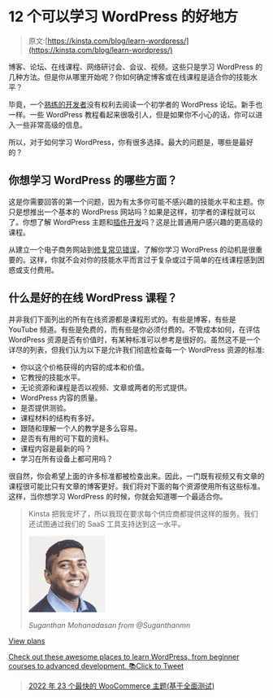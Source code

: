 # 12 个可以学习 WordPress 的好地方

> 原文:[https://kinsta.com/blog/learn-wordpress/](https://kinsta.com/blog/learn-wordpress/)

博客、论坛、在线课程、网络研讨会、会议、视频。这些只是学习 WordPress 的几种方法。但是你从哪里开始呢？你如何确定博客或在线课程是适合你的技能水平？

毕竟，一个[熟练的开发者](https://kinsta.com/blog/hire-wordpress-developer/)没有权利去阅读一个初学者的 WordPress 论坛。新手也一样。一些 WordPress 教程看起来很吸引人，但是如果你不小心的话，你可以进入一些非常高级的信息。

所以，对于如何学习 WordPress，你有很多选择。最大的问题是，哪些是最好的？

## 你想学习 WordPress 的哪些方面？

这是你需要回答的第一个问题，因为有太多你可能不感兴趣的技能水平和主题。你只是想推出一个基本的 WordPress 网站吗？如果是这样，初学者的课程就可以了。你想了解 WordPress 主题和[插件开发](https://kinsta.com/blog/publish-plugin-wordpress-plugin-directory/)吗？这是比普通用户感兴趣的更高级的课程。

从建立一个电子商务网站到[修复常见错误](https://kinsta.com/blog/error-establishing-a-database-connection/)，了解你学习 WordPress 的动机是很重要的。这样，你就不会对你的技能水平而言过于复杂或过于简单的在线课程感到困惑或支付费用。

## 什么是好的在线 WordPress 课程？

并非我们下面列出的所有在线资源都是课程形式的。有些是博客，有些是 YouTube 频道。有些是免费的，而有些是你必须付费的。不管成本如何，在评估 WordPress 资源是否有价值时，有某种标准可以参考是很好的。虽然这不是一个详尽的列表，但我们认为以下是允许我们彻底检查每一个 WordPress 资源的标准:

*   你以这个价格获得的内容的成本和价值。
*   它教授的技能水平。
*   无论资源和课程是否以视频、文章或两者的形式提供。
*   WordPress 内容的质量。
*   是否提供测验。
*   课程材料的结构有多好。
*   跟随和理解一个人的教学是多么容易。
*   是否有有用的可下载的资料。
*   课程内容是最新的吗？
*   学习在所有设备上都可用吗？

很自然，你会希望上面的许多标准都被检查出来。因此，一门既有视频又有文章的课程很可能比只有文章的博客更好。我们将对下面的每个资源使用所有这些标准。这样，当你想学习 WordPress 的时候，你就会知道哪一个最适合你。

<link rel="stylesheet" href="https://kinsta.com/wp-content/themes/kinsta/dist/components/ctas/cta-mini.css?ver=2e932b8aba3918bfb818">



> Kinsta 把我宠坏了，所以我现在要求每个供应商都提供这样的服务。我们还试图通过我们的 SaaS 工具支持达到这一水平。
> 
> <footer class="wp-block-kinsta-client-quote__footer">
> 
> ![](img/60f15faa5735bd2437bf9dada5ee9192.png)
> 
> <cite class="wp-block-kinsta-client-quote__cite">Suganthan Mohanadasan from @Suganthanmn</cite></footer>

[View plans](https://kinsta.com/plans/)

[Check out these awesome places to learn WordPress, from beginner courses to advanced development. 📚Click to Tweet](https://twitter.com/intent/tweet?url=https%3A%2F%2Fkinsta.com%2Fblog%2Flearn-wordpress%2F&via=kinsta&text=Check+out+these+awesome+places+to+learn+WordPress%2C+from+beginner+courses+to+advanced+development.+%F0%9F%93%9A&hashtags=WordPress%2CPHP)

> [2022 年 23 个最快的 WooCommerce 主题(基于全面测试)](https://kinsta.com/blog/fastest-woocommerce-theme/)

<iframe class="wp-embedded-content" sandbox="allow-scripts" security="restricted" style="position: absolute; clip: rect(1px, 1px, 1px, 1px);" title="“23 Fastest WooCommerce Themes in 2022 (Based on Thorough Testing)” — Kinsta®" src="https://kinsta.com/blog/fastest-woocommerce-theme/embed/#?secret=HnIkiBvIqR#?secret=l4SJlAmGb6" data-secret="l4SJlAmGb6" width="500" height="282" frameborder="0" marginwidth="0" marginheight="0" scrolling="no"><br/>T2】</p> <h3>1.用 Udemy 学习 WordPress</h3> <p>当你试图学习 WordPress 时，Udemy 提供了最大的课程计划和课程集合。这有点像市场环境，任何老师都可以制作自己的课程，并在 Udemy 上出售。因此，您不会局限于某个个人或组织的观点或格式。</p> <p>不仅如此，Udemy 还提供了漂亮的课程页面，支持视频、可下载的内容和大纲，这样你就可以在开始学习课程之前了解你将要学习的内容。</p> <a href="https://www.udemy.com/courses/search/?q=wordpress" target="_blank" rel="noopener noreferrer"><img loading="lazy" class="wp-image-16915 size-full" src="img/4bcfabf0cce346bc25390e4f96a374a4.png" alt="Udemy WordPress theme development" width="1306" height="853" srcset="https://kinsta.com/wp-content/uploads/2017/10/udemy-wordpress-theme-development-1.jpg 1306w, https://kinsta.com/wp-content/uploads/2017/10/udemy-wordpress-theme-development-1-300x196.jpg 300w, https://kinsta.com/wp-content/uploads/2017/10/udemy-wordpress-theme-development-1-768x502.jpg 768w, https://kinsta.com/wp-content/uploads/2017/10/udemy-wordpress-theme-development-1-1024x669.jpg 1024w, https://kinsta.com/wp-content/uploads/2017/10/udemy-wordpress-theme-development-1-610x398.jpg 610w" sizes="(max-width: 1306px) 100vw, 1306px" data-original-src="https://kinsta.com/wp-content/uploads/2017/10/udemy-wordpress-theme-development-1.jpg"/></a>Udemy WordPress theme development <h4>评定标准</h4> <ul> <li>你要花多少钱？这取决于课程。你可能会发现一笔 10 美元的交易，但大多数都在 100 美元到 200 美元之间。</li> <li>技能水平？从初级到高级的一切。</li> <li>你得到的是视频、文章，还是两者都有？<strong>视频。</strong></li> <li>这些课程是专业制作的吗？是的。一定要找一些评价高的。</li> <li>有测验来测试你的进步吗？这取决于老师，但是是的，通过平台支持测验。</li> <li>课程材料结构合理吗？是的。尤其是在课程评分很高的情况下。</li> <li>主讲人/编剧/老师是否通俗易懂？高课程评分通常意味着是的，老师是可靠的。既然任何人都可以开一门课，你可能会遇到一些非常糟糕的老师。好在收视率能帮你过滤掉这些。</li> <li>有什么可下载的材料吗？是的。我在 Udemy 上做过的大多数课程都有一些下载。</li> <li>课程内容是否保持最新？这取决于老师。跟着更高的收视率走。</li> <li>你能在所有设备上学习吗？所有视频都支持移动设备和电视。</li> <li>整体价值学 WordPress: <strong>高。只要你完成研究找到合适的课题和老师。</strong></li> </ul> <h3>2.和 Lynda.com 一起学习 WordPress</h3> <p>Lynda.com 在质量上与 Udemy 不相上下，但它只是一个组织，而不是一个由不同教师出售视频的大杂烩。Lynda.com 已经存在了一段时间，它专注于开发各种主题的专业视频。想学习如何成为一名照片修图师？琳达会掩护你的。Lynda 上的类别包括:</p> <ul> <li>3D +动画</li> <li>音频+音乐</li> <li>商业</li> <li>计算机辅助设计</li> <li>设计</li> <li>开发者</li> <li>教育+电子学习</li> <li>信息技术</li> <li>营销</li> <li>摄影</li> <li>录像</li> <li>网</li> </ul> <p>这里有一整套“如何学习 WordPress”的课程，所有的课程都有可下载的材料、漂亮的视频和来自老师的指导，这些老师知道他们在说什么。Lynda.com 从未声称自己价格低廉，因为你通过 Lynda 获得的内容数量是无与伦比的。</p> <p> <a href="https://www.lynda.com/WordPress-training-tutorials/330-0.html" target="_blank" rel="noopener noreferrer"> <img loading="lazy" class="wp-image-16917 size-full" src="img/2c08a6e8570c3a2665fdaf32b755b8de.png" alt="Learn WordPress with Lynda.com" width="1309" height="862" srcset="https://kinsta.com/wp-content/uploads/2018/01/learn-wordpress-with-lynda.jpg 1309w, https://kinsta.com/wp-content/uploads/2018/01/learn-wordpress-with-lynda-300x198.jpg 300w, https://kinsta.com/wp-content/uploads/2018/01/learn-wordpress-with-lynda-768x506.jpg 768w, https://kinsta.com/wp-content/uploads/2018/01/learn-wordpress-with-lynda-1024x674.jpg 1024w, https://kinsta.com/wp-content/uploads/2018/01/learn-wordpress-with-lynda-610x402.jpg 610w" sizes="(max-width: 1309px) 100vw, 1309px" data-original-src="https://kinsta.com/wp-content/uploads/2018/01/learn-wordpress-with-lynda.jpg"/> </a> 跟 Lynda.com<br/><kinsta-advanced-cta language="en_US" type-int-post="13724" type-int-position="1"/>学文字</p> <h4>评定标准</h4> <ul> <li>你要花多少钱？每月 19.99 美元或 29.99 美元。</li> <li>技能水平？<strong>从初级到高级。</strong></li> <li>你得到的是视频、文章，还是两者都有？<strong>视频和文字记录。</strong></li> <li>这些课程是专业制作的吗？是的。</li> <li>有测验来测试你的进步吗？是的。</li> <li>课程材料结构合理吗？是的。</li> <li>主讲人/编剧/老师是否通俗易懂？有不同的导师，但他们每个人都很棒。</li> <li>有什么可下载的材料吗？是的。</li> <li>课程内容是否保持最新？是的。Lynda 是您获取最新内容的最佳选择。</li> <li>你能在所有设备上学习吗？它支持所有设备，并支持通过互联网免费观看离线学习。</li> <li>整体价值学 WordPress: <strong>高。</strong></li> </ul> <h3>3.用 WP101 学习 WordPress</h3> <p><a href="https://www.wp101.com/" target="_blank" rel="noopener noreferrer"> WP101 </a>有专业的观感，有只专注 WordPress 的加成。它几乎没有涵盖很多 WordPress 主题(与 Lynda 和 Udemy 相比)，但它对初学者来说是一个干净友好的环境。</p> <p>目前学习 WordPress 的教程包括:</p> <ul> <li>WordPress 简介</li> <li>WordPress 101</li> <li><a href="https://kinsta.com/knowledgebase/wordpress-jetpack/">喷气背包</a>教程</li> <li>woo 商务教程</li> <li>Yoast SEO 教程</li> </ul> <p>一些“即将推出”的选项包括:</p> <ul> <li>iThemes 安全专业版</li> <li>备份伙伴</li> <li>海狸建造者</li> <li>WPForms 教程</li> <li>重力形式</li> <li>儿童主题</li> </ul> <p>与我们看过的其他课程相比，课程选择看起来相当少。但是 WP101 确实涵盖了每个教程中的大多数初学者细节。会员是持续工作的，所以你可以得到所有当前的教程，以及任何将来发布的东西。你也可以使用帮助论坛和其他 WordPress 用户交流。</p> <p>WP101 团队需要一段时间来发布新的课程。好消息是它们总是质量很高。我选择 WP101 的主要原因是价格。这是终身访问的一次性小额费用。Lynda 一个月价格不变。如果你是初学者，这是一个更好的交易。</p> <a href="https://www.wp101.com/" target="_blank" rel="noopener noreferrer"><img loading="lazy" class="wp-image-16921 size-full" src="img/84f772329374cbf7a8ce1791993086f8.png" alt="WP101" width="1313" height="823" srcset="https://kinsta.com/wp-content/uploads/2018/01/Learn-WordPress-with-wp101-e1515190083822.jpg 1313w, https://kinsta.com/wp-content/uploads/2018/01/Learn-WordPress-with-wp101-e1515190083822-300x188.jpg 300w, https://kinsta.com/wp-content/uploads/2018/01/Learn-WordPress-with-wp101-e1515190083822-768x481.jpg 768w, https://kinsta.com/wp-content/uploads/2018/01/Learn-WordPress-with-wp101-e1515190083822-1024x642.jpg 1024w, https://kinsta.com/wp-content/uploads/2018/01/Learn-WordPress-with-wp101-e1515190083822-610x382.jpg 610w" sizes="(max-width: 1313px) 100vw, 1313px" data-original-src="https://kinsta.com/wp-content/uploads/2018/01/Learn-WordPress-with-wp101-e1515190083822.jpg"/></a>WP101 <h4>评定标准</h4> <ul> <li>你要花多少钱？<strong> $19(一次性费用)。它也有 39 美元和 79 美元的计划。</strong></li> <li>技能水平？<strong>初学者。几门中级课程。</strong></li> <li>你得到的是视频、文章，还是两者都有？视频和一个有文章的像样的博客。</li> <li>这些课程是专业制作的吗？是的。</li> <li>有测验来测试你的进步吗？<strong>号</strong></li> <li>课程材料结构合理吗？是的。</li> <li>主讲人/编剧/老师是否通俗易懂？是的。</li> <li>有什么可下载的材料吗？没有。不过有一些推荐的资源。</li> <li>课程内容是否保持最新？是的，但是更新的视频需要一段时间才能发布。</li> <li>你能在所有设备上学习吗？是的。</li> <li>学习 WordPress: <strong>整体价值高，尤其是对于那些不想为伟大的视频付出太多的初学者。</strong></li> </ul> <kinsta-advanced-cta language="en_US" type-int-post="13724" type-int-position="2"/> <h3>4.通过 WP 会话学习 WordPress</h3> <p>如果你想作为高级或中级用户学习 WordPress，<a href="https://wpsessions.com/" target="_blank" rel="noopener noreferrer"> WP 会话</a>应该更适合你。WP Sessions 是一个面向业内人士的社区和视频集合。这对于启动你的新开发业务或磨练你的手艺来说是很棒的。</p> <p>VIP 套餐是你的最佳选择，因为它提供了超过 78 小时的培训内容、会员专用视频以及 WordPress 产品的一些折扣。你也可以单独为视频或会议付费。但如果你已经在经营一家开发企业，这就没什么意义了。只需在纳税季节扣除 VIP 费用，将视频用于自己和培训客户。</p> <a href="https://wpsessions.com/" target="_blank" rel="noopener noreferrer"><img loading="lazy" class="wp-image-16929 size-full" src="img/f603ad9abc4fe548609c5f0e86361cef.png" alt="WP Sessions" width="1217" height="870" srcset="https://kinsta.com/wp-content/uploads/2018/01/Learn-WordPress-with-wp-sessions.jpg 1217w, https://kinsta.com/wp-content/uploads/2018/01/Learn-WordPress-with-wp-sessions-300x214.jpg 300w, https://kinsta.com/wp-content/uploads/2018/01/Learn-WordPress-with-wp-sessions-768x549.jpg 768w, https://kinsta.com/wp-content/uploads/2018/01/Learn-WordPress-with-wp-sessions-1024x732.jpg 1024w, https://kinsta.com/wp-content/uploads/2018/01/Learn-WordPress-with-wp-sessions-610x436.jpg 610w" sizes="(max-width: 1217px) 100vw, 1217px" data-original-src="https://kinsta.com/wp-content/uploads/2018/01/Learn-WordPress-with-wp-sessions.jpg"/></a>WP Sessions <h4>评定标准</h4> <ul> <li>你要花多少钱？一节课/课程从免费到大约 20 美元不等。VIP 计划(用于所有培训)的费用为 299 美元。</li> <li>技能水平？<strong>中级到高级。</strong></li> <li>你得到的是视频、文章，还是两者都有？<strong>主要是视频。</strong></li> <li>这些课程是专业制作的吗？是的。</li> <li>有测验来测试你的进步吗？<strong>号</strong></li> <li>课程材料结构合理吗？是的。</li> <li>主讲人/编剧/老师是否通俗易懂？是的。</li> <li>有什么可下载的材料吗？是的。主要是视频。</li> <li>课程内容是否保持最新？是的。</li> <li>你能在所有设备上学习吗？是的。</li> <li>学习 WordPress: <strong>整体价值高，适合高级用户。对初学者来说价值低。</strong></li> </ul> <h3>5.跟 WP 学徒学习 WordPress</h3> <p>WP 学徒有一个像样的博客和一些扎实的课程。这是一个初学者培训网站，为那些可能没有任何 WordPress 使用经验的人提供绝对的基础知识。WP 学徒坚持一个系统，确保你的网站没有任何故障地启动和运行。</p> <p>例如，课程组织如下:</p> <ul> <li><strong> WordPress 快速入门</strong>–WordPress 初学者的十个视频。</li> <li>为初学者和中级用户准备的 50 个视频。</li> <li><strong>商业网站蓝图</strong>——面向企业主和专业人士。</li> <li>WordPress 商业蓝图+电子商务培训包——为那些希望在其网站上销售任何东西的人准备的。</li> </ul> <p>甚至 WordPress Essentials 包也更像是一门初学者课程，但它有点像中级材料。不管怎样，关键是要快速推出你的网站。唯一的问题是，像 WP101 这样的产品以更低的价格提供给你相似的材料。</p> <a href="https://wpapprentice.com/" target="_blank" rel="noopener noreferrer"><img loading="lazy" class="wp-image-16931 size-full" src="img/788999302c58a87e5bdc0bf6cd1e74f3.png" alt="WP Apprentice" width="1217" height="871" srcset="https://kinsta.com/wp-content/uploads/2018/01/learn-wordpress-with-wp-apprentice.jpg 1217w, https://kinsta.com/wp-content/uploads/2018/01/learn-wordpress-with-wp-apprentice-300x215.jpg 300w, https://kinsta.com/wp-content/uploads/2018/01/learn-wordpress-with-wp-apprentice-768x550.jpg 768w, https://kinsta.com/wp-content/uploads/2018/01/learn-wordpress-with-wp-apprentice-1024x733.jpg 1024w, https://kinsta.com/wp-content/uploads/2018/01/learn-wordpress-with-wp-apprentice-610x437.jpg 610w" sizes="(max-width: 1217px) 100vw, 1217px" data-original-src="https://kinsta.com/wp-content/uploads/2018/01/learn-wordpress-with-wp-apprentice.jpg"/></a>WP Apprentice <h4>评定标准</h4> <ul> <li>你要花多少钱？终身通行证起价 47 美元。它还有 99 美元和 147 美元的捆绑包。</li> <li>技能水平？<strong>初学者。几个中间视频。</strong></li> <li>你得到的是视频、文章，还是两者都有？<strong>课程中的视频和博客中的文章。</strong></li> <li>这些课程是专业制作的吗？是的。</li> <li>有测验来测试你的进步吗？<strong>号</strong></li> <li>课程材料结构合理吗？是的。</li> <li>主讲人/编剧/老师是否通俗易懂？是的。</li> <li>有什么可下载的材料吗？是的。蓝图课程中有一些可下载的工作表。</li> <li>课程内容是否保持最新？是的。</li> <li>你能在所有设备上学习吗？是的。</li> <li>整体价值学 WordPress: <strong>中等。</strong></li> </ul> <h3>6.和 Kinsta 一起学习 WordPress</h3> <p>正如你们许多人所知，我们在 Kinsta 分享了很多信息，从简单的操作指南到深入的学习文章。我们有一个新的<a href="https://kinsta.com/resources/" target="_blank" rel="noopener noreferrer">资源部分</a>，在那里你可以找到一切。</p><div class="in-post-container"> <div class="dialog__content"> <h2 class="heading--large text--center color--white mb--30">注册订阅时事通讯</h2>  </div>  <div class="box box--noshadow has-gray-background-color newsletter-cta"> <div class="newsletter-cta__content"> <h3 class="heading" style="font-size: 2rem;">想知道我们是怎么让流量增长超过 1000%的吗？</h3> <p class="mt--10 mb--20">加入 20，000 多名获得我们每周时事通讯和内部消息的人的行列吧！</p> </div> <a href="#newsletter" data-dialog-src="#newsletter" class="button button--purple newsletter-cta__button"> Subscribe Now </a> </div> </div> <p>因为我们是一家托管 WordPress 的公司，我们也把大量的内容集中在优化和性能上，因为这些是我们非常了解的东西，并且在增加你的收入方面可以为你的企业立竿见影。</p> <a href="https://kinsta.com/resources/"><img loading="lazy" class="wp-image-133788 size-full" src="img/2d36ae48bbf738d94e8c30ca7a361e54.png" alt="Kinsta resource center" width="1200" height="787" srcset="https://kinsta.com/wp-content/uploads/2018/01/resource-center-kinsta.png 1200w, https://kinsta.com/wp-content/uploads/2018/01/resource-center-kinsta-300x197.png 300w, https://kinsta.com/wp-content/uploads/2018/01/resource-center-kinsta-1024x672.png 1024w, https://kinsta.com/wp-content/uploads/2018/01/resource-center-kinsta-768x504.png 768w" sizes="(max-width: 1200px) 100vw, 1200px" data-original-src="https://kinsta.com/wp-content/uploads/2018/01/resource-center-kinsta.png"/></a>Kinsta <p>以下是我们推荐阅读的几篇文章:</p> <ul> <li><a href="https://kinsta.com/learn/page-speed/" target="_blank" rel="noopener noreferrer">网站速度优化初学者指南</a></li> <li><a href="https://kinsta.com/blog/pingdom-speed-test/" target="_blank" rel="noopener noreferrer">深入探究 Pingdom 速度测试工具</a></li> <li><a href="https://kinsta.com/blog/wordpress-security/" target="_blank" rel="noopener noreferrer">WordPress security——锁定你网站的 19 个以上步骤</a></li> <li><a href="https://kinsta.com/blog/optimize-images-for-web/" target="_blank" rel="noopener noreferrer">如何针对网页和性能优化图像</a></li> <li><a href="https://kinsta.com/blog/wordpress-seo/" target="_blank" rel="noopener noreferrer"> 45 个 WordPress SEO 提示让流量在 13 个月内增加 571%</a></li> </ul> <p>我们还通过我们的<a href="https://kinsta.com/academy/">金斯塔学院</a>提供深入的视频课程。利用行业专业人士提供的免费在线培训课程，发展您的技能并拓展您的业务。</p> <a href="https://kinsta.com/academy/"><img loading="lazy" class="wp-image-133789 size-full" src="img/c4ed5b7deefe891da7c98054484e3b30.png" alt="Kinsta Academy homepage" width="1200" height="859" srcset="https://kinsta.com/wp-content/uploads/2018/01/kinsta-academy.png 1200w, https://kinsta.com/wp-content/uploads/2018/01/kinsta-academy-300x215.png 300w, https://kinsta.com/wp-content/uploads/2018/01/kinsta-academy-1024x733.png 1024w, https://kinsta.com/wp-content/uploads/2018/01/kinsta-academy-768x550.png 768w" sizes="(max-width: 1200px) 100vw, 1200px" data-original-src="https://kinsta.com/wp-content/uploads/2018/01/kinsta-academy.png"/></a>Kinsta Academy <p>Kinsta Academy 有几十个视频、<a href="https://kinsta.com/podcast/">播客</a>和<a href="https://kinsta.com/ebooks/">电子书可供下载</a>，是一个可以访问的宝贵资源。正在增加新的课程。以下是我们推荐的几个例子:</p> <p><a href="https://kinsta.com/academy/course/how-to-speed-up-your-wordpress-website/">如何加速你的 WordPress 网站</a></p> <p><a href="https://kinsta.com/academy/course/the-basics-of-maintaining-client-sites-at-scale/">大规模维护客户网站的基础知识</a></p> <p><a href="https://kinsta.com/academy/course/how-to-optimize-your-woocommerce-store/">如何优化你的 WooCommerce 商店</a></p> <h4>评定标准</h4> <ul> <li>你要花多少钱？没什么。</li> <li>技能水平？<strong>从初级到高级。</strong></li> <li>你得到的是视频、文章，还是两者都有？<strong>主要是深度文章和指南。</strong></li> <li>这些课程是专业制作的吗？我们所有的深度内容都是由实际的 WordPress 开发者创建的，他们在这些主题上有几十年的经验。</li> <li>有测验来测试你的进步吗？<strong>号</strong></li> <li>课程材料结构合理吗？是的。</li> <li>主讲人/编剧/老师是否通俗易懂？是的。</li> <li>有什么可下载的材料吗？是的。</li> <li>课程内容是否保持最新？是的。我们花费数百小时更新我们的内容。</li> <li>你能在所有设备上学习吗？<b>只要你有浏览器。</b></li> <li>学习 WordPress: <strong>整体价值高，适合初学者。</strong></li> </ul> <h3>7.通过 WordPress 官方指南学习 WordPress</h3> <p>至少看看 WordPress 背后的<a href="https://learn.wordpress.com/" target="_blank" rel="noopener noreferrer">人怎么说</a>是明智的。这就是为什么我们建议至少浏览一下官方的 WordPress 指南。这些指南概述了一些基本情况，比如 WordPress.org 和 WordPress.com 之间的<a href="https://kinsta.com/blog/wordpress-com-vs-wordpress-org/" target="_blank" rel="noopener noreferrer">差异</a>。您还将学习如何定制您的站点，选择主题，以及选择合适的插件。</p> <p>你能找到的最高级的指南是帮助创建主页的指南。因此，官方的 WordPress 指南是为最终的初学者准备的。这个网站很酷的一点是，你可以订阅一份指南，接受一些小作业，以提高你在一两个主题上的知识。</p> <a href="https://learn.wordpress.com/" target="_blank" rel="noopener noreferrer"><img loading="lazy" class="wp-image-16939 size-full" src="img/671914df83d75712ecc27682a4427d5a.png" alt="WordPress.com" width="1226" height="859" srcset="https://kinsta.com/wp-content/uploads/2018/01/learn-with-wordpress-com.jpg 1226w, https://kinsta.com/wp-content/uploads/2018/01/learn-with-wordpress-com-300x210.jpg 300w, https://kinsta.com/wp-content/uploads/2018/01/learn-with-wordpress-com-768x538.jpg 768w, https://kinsta.com/wp-content/uploads/2018/01/learn-with-wordpress-com-1024x717.jpg 1024w, https://kinsta.com/wp-content/uploads/2018/01/learn-with-wordpress-com-610x427.jpg 610w" sizes="(max-width: 1226px) 100vw, 1226px" data-original-src="https://kinsta.com/wp-content/uploads/2018/01/learn-with-wordpress-com.jpg"/></a>WordPress.com <h4>评定标准</h4> <ul> <li>你要花多少钱？没什么。</li> <li>技能水平？<strong>极限初学者。</strong></li> <li>你得到的是视频、文章，还是两者都有？<strong>大多是文章。</strong></li> <li>这些课程是专业制作的吗？是的。</li> <li>有测验来测试你的进步吗？<strong>号</strong></li> <li>课程材料结构合理吗？是的。</li> <li>主讲人/编剧/老师是否通俗易懂？是的。</li> <li>有什么可下载的材料吗？是的，如果你注册了电子邮件通知的话。</li> <li>课程内容是否保持最新？是的。</li> <li>你能在所有设备上学习吗？是的。</li> <li>整体价值学 WordPress: <strong>中等。只针对初学者，即使对他们来说，内容量也很低。</strong></li> </ul> <h3>8.用 WordPress TV 学习 WordPress</h3> <p>WordPress TV 就像是 WordPress 视频的 YouTube。课程，辅导，面试，讲座，上课，一塌糊涂。它们中的许多都非常有帮助和鼓舞人心，但是你确实会得到很大一部分直接从演讲大厅里拍摄的低质量视频。</p> <div class="in-post-container"> <div id="simple-promo"> <div class="mb--20 mt--0 heading--normal"> <p>厌倦了你的 WordPress 站点缓慢的主机？我们提供超快的服务器和来自 WordPress 专家的 24/7 世界级支持。<a onclick="gtag('event', 'click', {'event_category': 'blog-article', 'event_label': 'blog-inarticle-minimaltext'})" href="https://kinsta.com/plans/?in-article-cta">查看我们的计划</a></p> </div> </div> </div> <p>例如，在背景中看到带有投影仪的 WordPress 电视视频是很常见的。阅读投影仪上的内容并不总是容易的。</p> <p>不管怎样，这些视频是免费的，你得到的不仅仅是培训模块。我的一个抱怨是，我偶然发现了一些极其无聊的采访视频。</p> <a href="https://wordpress.tv/" target="_blank" rel="noopener noreferrer"><img loading="lazy" class="wp-image-16942 size-full" src="img/562a2b0eb2d45ef98414024d46253fa9.png" alt="WordPress.tv" width="1222" height="826" srcset="https://kinsta.com/wp-content/uploads/2018/01/learn-wordpress-with-wordpress-tv.jpg 1222w, https://kinsta.com/wp-content/uploads/2018/01/learn-wordpress-with-wordpress-tv-300x203.jpg 300w, https://kinsta.com/wp-content/uploads/2018/01/learn-wordpress-with-wordpress-tv-768x519.jpg 768w, https://kinsta.com/wp-content/uploads/2018/01/learn-wordpress-with-wordpress-tv-1024x692.jpg 1024w, https://kinsta.com/wp-content/uploads/2018/01/learn-wordpress-with-wordpress-tv-610x412.jpg 610w" sizes="(max-width: 1222px) 100vw, 1222px" data-original-src="https://kinsta.com/wp-content/uploads/2018/01/learn-wordpress-with-wordpress-tv.jpg"/></a>WordPress.tv <h4>评定标准</h4> <ul> <li>你要花多少钱？没什么。</li> <li>技能水平？<strong>初学者到高级。</strong></li> <li>你得到的是视频、文章，还是两者都有？<strong>主要是视频，但是有一个 okay 的博客。</strong></li> <li>这些课程是专业制作的吗？<strong>大部分都不是。</strong></li> <li>有测验来测试你的进步吗？<strong>号</strong></li> <li>课程材料结构合理吗？一点也不。</li> <li>主讲人/编剧/老师是否通俗易懂？有时。很难听到许多采访和教程。</li> <li>有什么可下载的材料吗？<strong>号</strong></li> <li>课程内容是否保持最新？一直都有新的内容。你也可以回到档案馆。</li> <li>你能在所有设备上学习吗？是的。</li> <li>整体价值学习 WordPress: <strong>学习行业的高价值。●对于培训和如何学习 WordPress。</strong></li> </ul> <h3>9.用 WPKube 学习 WordPress</h3> <p>WPKube 是另一个你应该考虑的博客，尽管他们组织内容的方式需要一些改进。我建议注册电子邮件时事通讯，以便在新文章发送到你的收件箱时偶尔阅读它们。</p> <p>否则，你最好找一个结构更好的在线课程。</p> <a href="https://www.wpkube.com/" target="_blank" rel="noopener noreferrer"><img loading="lazy" class="wp-image-16944 size-full" src="img/9996c8aedab1dab29a1fa16dfbed54f9.png" alt="WPKube" width="1231" height="755" srcset="https://kinsta.com/wp-content/uploads/2018/01/learn-wordpress-with-wpkube.jpg 1231w, https://kinsta.com/wp-content/uploads/2018/01/learn-wordpress-with-wpkube-300x184.jpg 300w, https://kinsta.com/wp-content/uploads/2018/01/learn-wordpress-with-wpkube-768x471.jpg 768w, https://kinsta.com/wp-content/uploads/2018/01/learn-wordpress-with-wpkube-1024x628.jpg 1024w, https://kinsta.com/wp-content/uploads/2018/01/learn-wordpress-with-wpkube-610x374.jpg 610w" sizes="(max-width: 1231px) 100vw, 1231px" data-original-src="https://kinsta.com/wp-content/uploads/2018/01/learn-wordpress-with-wpkube.jpg"/></a>WPKube <h4>评定标准</h4> <ul> <li>你要花多少钱？没什么。</li> <li>技能水平？<strong>初级到中级。</strong></li> <li>你得到的是视频、文章，还是两者都有？<strong>主要是文章。</strong></li> <li>这些课程是专业制作的吗？是的。</li> <li>有测验来测试你的进步吗？<strong>号</strong></li> <li>课程材料结构合理吗？文章结构很好，但是很难找到你想要的内容。</li> <li>主讲人/编剧/老师是否通俗易懂？大多数时候。</li> <li>有什么可下载的材料吗？<strong>号</strong></li> <li>内容是否保持最新？是的。</li> <li>你能在所有设备上学习吗？任何浏览器都可以。</li> <li>学习 WordPress: <strong>整体价值高，适合有一定经验的人。更多的是为了获取随机提示，并不完全是为了训练。</strong></li> </ul> <h3>10.通过 iThemes 培训学习 WordPress</h3> <p>iThemes 公司开发了用于备份、安全等的插件。iThemes 培训分为几个部分，其中一些是免费的。其中一个部分是 iThemes 培训社区，在这里你可以加入并与其他专业人士交流。</p> <p>有一系列免费的在线研讨会，以及超过 900 小时的 WordPress 培训教程。如果你已经在使用 iThemes 插件，或者你认为将来可能会使用，我建议你成为会员，这样你就可以访问培训资料。</p> <a href="https://ithemes.com/training/" target="_blank" rel="noopener noreferrer"><img loading="lazy" class="wp-image-16946 size-full" src="img/d72703f43e364643fac481a18db9448f.png" alt="iThemes Training" width="1228" height="735" srcset="https://kinsta.com/wp-content/uploads/2018/01/learn-wordpress-with-ithemes-training.jpg 1228w, https://kinsta.com/wp-content/uploads/2018/01/learn-wordpress-with-ithemes-training-300x180.jpg 300w, https://kinsta.com/wp-content/uploads/2018/01/learn-wordpress-with-ithemes-training-768x460.jpg 768w, https://kinsta.com/wp-content/uploads/2018/01/learn-wordpress-with-ithemes-training-1024x613.jpg 1024w, https://kinsta.com/wp-content/uploads/2018/01/learn-wordpress-with-ithemes-training-610x365.jpg 610w" sizes="(max-width: 1228px) 100vw, 1228px" data-original-src="https://kinsta.com/wp-content/uploads/2018/01/learn-wordpress-with-ithemes-training.jpg"/></a>iThemes Training <h4>评定标准</h4> <ul> <li>你要花多少钱？有些网络研讨会是免费的，但你必须购买 iThemes 产品才能成为社区成员。</li> <li>技能水平？<strong>从初级到高级。</strong></li> <li>你得到的是视频、文章，还是两者都有？<strong>两者皆有。</strong></li> <li>这些课程是专业制作的吗？是的。</li> <li>有测验来测试你的进步吗？<strong>号</strong></li> <li>课程材料结构合理吗？是的。</li> <li>主讲人/编剧/老师是否通俗易懂？是的。</li> <li>有什么可下载的材料吗？<strong>一些。</strong></li> <li>课程内容是否保持最新？是的。</li> <li>你能在所有设备上学习吗？<b>只要你有浏览器。</b></li> <li>整体价值学 WordPress: <strong>高。</strong></li> </ul> <h3>11.用 Smashing 杂志学习 WordPress</h3> <p>《粉碎》杂志是互联网上最受欢迎的综合性网站开发者杂志之一。这对于沉浸在 WordPress 之外的其他话题中是很棒的。例如，您可以探索关于 CSS、排版和设计模式的信息。</p> <p>WordPress 部分组织得很好，但它是博客格式的，所以你最好注册电子邮件时事通讯，而不是搜索你需要的东西。</p> <a href="https://www.smashingmagazine.com/category/wordpress/" target="_blank" rel="noopener noreferrer"><img loading="lazy" class="wp-image-16947 size-full" src="img/b7a09a4949bc2025d2e239c5e6434723.png" alt="Smashing Magazine" width="1131" height="754" srcset="https://kinsta.com/wp-content/uploads/2018/01/learn-wordpress-with-smashing-magazine.jpg 1131w, https://kinsta.com/wp-content/uploads/2018/01/learn-wordpress-with-smashing-magazine-300x200.jpg 300w, https://kinsta.com/wp-content/uploads/2018/01/learn-wordpress-with-smashing-magazine-768x512.jpg 768w, https://kinsta.com/wp-content/uploads/2018/01/learn-wordpress-with-smashing-magazine-1024x683.jpg 1024w, https://kinsta.com/wp-content/uploads/2018/01/learn-wordpress-with-smashing-magazine-610x407.jpg 610w" sizes="(max-width: 1131px) 100vw, 1131px" data-original-src="https://kinsta.com/wp-content/uploads/2018/01/learn-wordpress-with-smashing-magazine.jpg"/></a>Smashing Magazine <h4>评定标准</h4> <ul> <li>你要花多少钱？<strong>免费。但是公司出售书籍和其他培训材料。</strong></li> <li>技能水平？<strong>从初级到高级。</strong></li> <li>你得到的是视频、文章，还是两者都有？<strong>主要是文章。</strong></li> <li>这些课程是专业制作的吗？是的。</li> <li>有测验来测试你的进步吗？<strong>号</strong></li> <li>课程材料结构合理吗？<strong>是博客，具体内容不好找。</strong></li> <li>主讲人/编剧/老师是否通俗易懂？是的。</li> <li>有什么可下载的材料吗？是的。</li> <li>课程内容是否保持最新？是的。</li> <li>你能在所有设备上学习吗？是的。</li> <li>学习的总体价值很高，当你需要随机发送提示到你的收件箱时。</li> </ul> <h3>12.WP 的快乐</h3> <p>WP 的乐趣为 WordPress 的新用户或者需要全面复习 WordPress 基础知识的人提供了两个免费的课程。</p> <a href="https://joyofwp.com/" target="_blank" rel="noopener noreferrer"><img loading="lazy" class="wp-image-45208 size-full" src="img/d8b4b51d7ffb3a332ed992545dc6e3a9.png" alt="Joy of WP" width="1558" height="902" data-original-src="https://kinsta.com/wp-content/uploads/2018/01/joy-of-wp-1.png"/></a>Joy of WP <p>WP A 到 Z 系列由这六个模块组成，有超过 50 个视频，你可以从头到尾学习如何建立一个典型的网站。课程内容包括:</p> <ul> <li>入门指南</li> <li>链接</li> <li>主题</li> <li>博客</li> <li>插件</li> <li>虚拟主机</li> </ul> <p>另一门课程是如何使用 WordPress ，它收集了一些视频，可以帮助你了解各种主题。它由这两个模块组成:</p> <ul> <li>使用古腾堡</li> <li>WP 百花香</li> </ul> <h4>评定标准</h4> <ul> <li>你要花多少钱？这些课程是免费的。</li> <li>技能水平？<strong>初级到中级。</strong></li> <li>你得到的是视频、文章，还是两者都有？都有，但最重要的是视频。</li> <li>这些课程是专业制作的吗？是的，它们是由 Bud Kraus 专业编写和整理的，他是一位 10 年的 WordPress 讲师，已经在课堂和网上教了数千人。</li> <li>有测验来测试你的进步吗？<strong>号</strong></li> <li>课程材料结构合理吗？这些课程被设计成易于遵循的步骤。</li> <li>主讲人/编剧/老师是否通俗易懂？是的。</li> <li>有什么可下载的材料吗？<strong>号</strong></li> <li>课程内容是否保持最新？是的。</li> <li>你能在所有设备上学习吗？是的。</li> <li>学习 WordPress 的整体价值:<strong>WP 的 Joy 是开始学习如何使用 WordPress 的一个很好的方式，Bud 清楚地传达了一切，以便于理解。</strong></li> </ul> <h3>额外提示:学习 PHP</h3> <p>如果你想提高你的技能，学习 PHP 是另一个好主意！PHP 是学习最好的编程语言之一<span><a href="https://kinsta.com/blog/best-programming-language-to-learn/#php">。为了帮助你，这里是我们精选的最好的 PHP 教程列表，你可以使用并从今天开始学习编程语言！</a></span></p> <h2>学习 WordPress 应该使用哪种在线资源？</h2> <p>好消息是，如果你在做决定时遇到困难，你永远可以依靠乌代米和 Lynda.com。这两者涵盖了所有的技能水平，你知道生产价值将是一流的。Udemy 的价格比 Lynda.com 更实惠，但你必须做更多的研究。</p> <p>我喜欢 WP 101，适合那些不想花太多钱，但仍然渴望优秀视频的初学者。巴德·克劳斯也做得很好。Kinsta 博客对于免费的高质量内容来说是很棒的，WP 会话对于高级开发者来说是最好的。如果你有任何关于如何使用在线资源学习 WordPress 的问题，欢迎在下面留言。此外，让我们知道你是否有任何上述学习网站的经验。</p> <div class="user-content mt--40 pb--60"> <hr class="mini-divider"/> <p>让你所有的<a data-track-ga-category="single-post" data-track-ga-label="bottom-cta" href="https://kinsta.com/application-hosting/">应用程序</a>、<a data-track-ga-category="single-post" data-track-ga-label="bottom-cta" href="https://kinsta.com/database-hosting/">数据库</a>和<a data-track-ga-category="single-post" data-track-ga-label="bottom-cta" href="https://kinsta.com/wordpress-hosting/"> WordPress 网站</a>在线并在一个屋檐下。我们功能丰富的高性能云平台包括:</p> <ul> <li>在 MyKinsta 仪表盘中轻松设置和管理</li> <li>24/7 专家支持</li> <li>最好的谷歌云平台硬件和网络，由 Kubernetes 提供最大的可扩展性</li> <li>面向速度和安全性的企业级 Cloudflare 集成</li> <li>全球受众覆盖全球多达 35 个数据中心和 275 多个 pop</li> </ul> <p>在第一个月使用托管的<a data-track-ga-category="single-post" data-track-ga-label="bottom-cta" href="https://kinsta.com/application-hosting/">应用程序或托管</a>的<a data-track-ga-category="single-post" data-track-ga-label="bottom-cta" href="https://kinsta.com/database-hosting/">数据库，您可以享受 20 美元的优惠，亲自测试一下。探索我们的</a><a data-track-ga-category="single-post" data-track-ga-label="bottom-cta" href="https://kinsta.com/plans/">计划</a>或<a data-track-ga-category="single-post" data-track-ga-label="bottom-cta" href="https://kinsta.com/contact-us/">与销售人员交谈</a>以找到最适合您的方式。</p> </div> </body> </html></iframe>